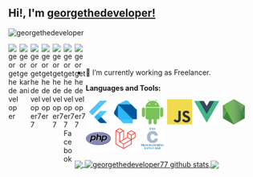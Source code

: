 ## Hi!, I'm [georgethedeveloper!](https://georgethedeveloper.tech)

<p align="left"> <img src="https://komarev.com/ghpvc/?username=georgethedeveloper77&label=Views&color=blue&style=plastic" alt="georgethedeveloper" /> </p>

<a href="https://twitter.com/georgethedev_">
  <img align="left" alt="georgethedeveloper" width="22px" src="https://cdn.jsdelivr.net/npm/simple-icons@v3/icons/twitter.svg" />
</a>
<a href="https://www.linkedin.com/in/george-karani-900b761a1">
  <img align="left" alt="georgekarani" width="22px" src="https://cdn.jsdelivr.net/npm/simple-icons@v3/icons/linkedin.svg" />
</a>
<a href="https://github.com/georgethedeveloper77">
  <img align="left" alt="georgethedeveloper77" width="22px" src="https://cdn.jsdelivr.net/npm/simple-icons@v3/icons/github.svg" />
</a>
<a href="https://t.me/georgethedeveloper77">
  <img align="left" alt="georgethedeveloper" width="22px" src="https://cdn.jsdelivr.net/npm/simple-icons@v3/icons/telegram.svg" />
</a>
<a href="https://instagram.com/georgethedeveloper77/">
  <img align="left" alt="georgethedeveloper77" width="22px" src="https://cdn.jsdelivr.net/npm/simple-icons@v3/icons/instagram.svg" />
</a>
<a href="https://www.facebook.com/georgethedeve/">
  <img align="left" alt="georgethedeveloper77 Facebook" width="22px" src="https://cdn.jsdelivr.net/npm/simple-icons@v3/icons/facebook.svg" />
</a>
<a href="https://www.youtube.com/channel/UCTc4dfQOfc0RrRhPEYuicgg">
  <img align="left" alt="georgethedeveloper77" width="22px" src="https://cdn.jsdelivr.net/npm/simple-icons@v3/icons/youtube.svg" />
</a>

<br/>
<br/>



- 🔭 I’m currently working as Freelancer.


**Languages and Tools:**  

<code><img height="50" src="https://raw.githubusercontent.com/github/explore/80688e429a7d4ef2fca1e82350fe8e3517d3494d/topics/flutter/flutter.png"></code>
<code><img height="50" src="https://raw.githubusercontent.com/github/explore/80688e429a7d4ef2fca1e82350fe8e3517d3494d/topics/dart/dart.png"></code>
<code><img height="50" src="https://raw.githubusercontent.com/github/explore/80688e429a7d4ef2fca1e82350fe8e3517d3494d/topics/android/android.png"></code>
<code><img height="50" src="https://raw.githubusercontent.com/github/explore/80688e429a7d4ef2fca1e82350fe8e3517d3494d/topics/javascript/javascript.png"></code>
<code><img height="50" src="https://raw.githubusercontent.com/github/explore/80688e429a7d4ef2fca1e82350fe8e3517d3494d/topics/vue/vue.png"></code>
<code><img height="50" src="https://raw.githubusercontent.com/github/explore/80688e429a7d4ef2fca1e82350fe8e3517d3494d/topics/nodejs/nodejs.png"></code> 
<code><img height="50" src="https://raw.githubusercontent.com/github/explore/ccc16358ac4530c6a69b1b80c7223cd2744dea83/topics/php/php.png"></code> 
<code><img height="50" src="https://raw.githubusercontent.com/github/explore/56a826d05cf762b2b50ecbe7d492a839b04f3fbf/topics/laravel/laravel.png"></code> 
<code><img height="50" src="https://raw.githubusercontent.com/github/explore/80688e429a7d4ef2fca1e82350fe8e3517d3494d/topics/c/c.png"></code> 



<a href="https://github.com/georgethedeveloper77">
  <img align="center" src="https://github-readme-stats.vercel.app/api/top-langs/?username=georgethedeveloper77&theme=light&hide_langs_below=1" />
</a>
<a href="https://github.com/georgethedeveloper77">
 <img align="center" src="https://github-readme-stats.vercel.app/api?username=georgethedeveloper77&show_icons=true&theme=light&line_height=27" alt="georgethedeveloper77 github stats"/>
</a>

<a href="https://github.com/georgethedeveloper77/VelocityX">
 <img align="center" src="https://github-readme-stats.vercel.app/api/pin/?username=georgethedeveloper77&repo=VelocityX&theme=light" />
</a>




</div>

